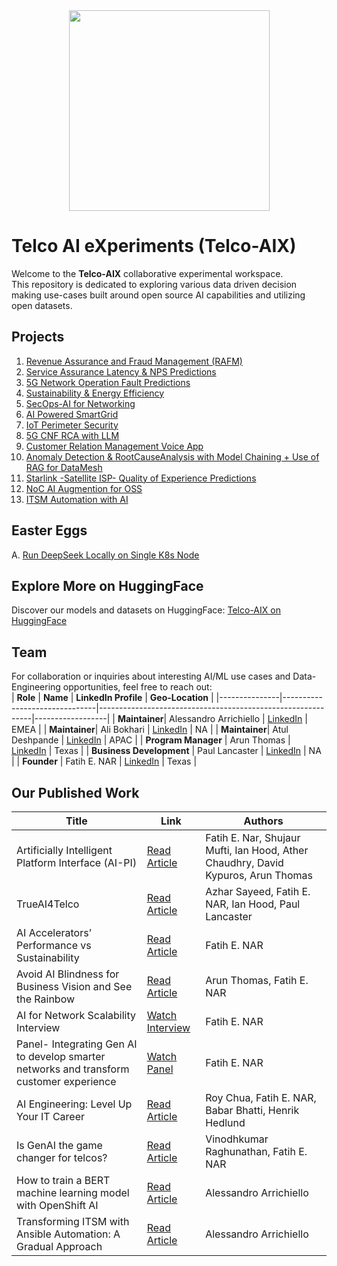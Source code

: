 <div align="center">
    <img src="https://raw.githubusercontent.com/tme-osx/Telco-AIX/main/images/logo3.png" width="321"/>
</div>

# Telco AI eXperiments (Telco-AIX)
Welcome to the **Telco-AIX** collaborative experimental workspace. <br>
This repository is dedicated to exploring various data driven decision making use-cases built around open source AI capabilities and utilizing open datasets.

## Projects
1. [Revenue Assurance and Fraud Management (RAFM)](https://github.com/tme-osx/Telco-AIX/tree/main/revenueassurance) 
2. [Service Assurance Latency & NPS Predictions](https://github.com/tme-osx/Telco-AIX/tree/main/serviceassurance) 
3. [5G Network Operation Fault Predictions](https://github.com/tme-osx/Telco-AIX/tree/main/5gnetops)
4. [Sustainability & Energy Efficiency](https://github.com/tme-osx/Telco-AIX/tree/main/sustainability)
5. [SecOps-AI for Networking](https://github.com/tme-osx/Telco-AIX/tree/main/secops)
6. [AI Powered SmartGrid](https://github.com/tme-osx/Telco-AIX/tree/main/smartgrid)
7. [IoT Perimeter Security](https://github.com/tme-osx/Telco-AIX/tree/main/iot-sec)
8. [5G CNF RCA with LLM](https://github.com/ansonmez/5g_llm_ilab_demo)
9. [Customer Relation Management Voice App](https://github.com/tme-osx/Telco-AIX/tree/main/crm) 
10. [Anomaly Detection & RootCauseAnalysis with Model Chaining + Use of RAG for DataMesh](https://github.com/tme-osx/Telco-AIX/tree/main/llm-rca)
11. [Starlink -Satellite ISP- Quality of Experience Predictions](https://github.com/tme-osx/Telco-AIX/tree/main/starlink)
12. [NoC AI Augmention for OSS](https://github.com/tme-osx/Telco-AIX/tree/main/5gprod)
13. [ITSM Automation with AI](https://github.com/tme-osx/Telco-AIX/tree/main/itsm-ai-automation)

## Easter Eggs
A. [Run DeepSeek Locally on Single K8s Node](https://github.com/tme-osx/Telco-AIX/tree/main/etc/deepseek)

## Explore More on HuggingFace
Discover our models and datasets on HuggingFace:
[Telco-AIX on HuggingFace](https://huggingface.co/collections/fenar/telco-aix-66737384ab5687fe3d9a4b94)

## Team
For collaboration or inquiries about interesting AI/ML use cases and Data-Engineering opportunities, feel free to reach out:<br>
| **Role**      | **Name**                      | **LinkedIn Profile**                                         | **Geo-Location** |
|---------------|-------------------------------|-------------------------------------------------------------|------------------|
| **Maintainer**| Alessandro Arrichiello        | [LinkedIn](https://www.linkedin.com/in/alessandroarrichiello/) | EMEA           |
| **Maintainer**| Ali Bokhari                   | [LinkedIn](https://www.linkedin.com/in/ali-bokhari/)         | NA               |
| **Maintainer**| Atul Deshpande                | [LinkedIn](https://www.linkedin.com/in/atulrdeshpande/)      | APAC             |
| **Program Manager**   | Arun Thomas                 | [LinkedIn](https://www.linkedin.com/in/arun-thomas-17a49359/)              | Texas            |
| **Business Development**   | Paul Lancaster                 | [LinkedIn](https://www.linkedin.com/in/paullancaster/)              | NA            |
| **Founder**   | Fatih E. NAR                  | [LinkedIn](https://www.linkedin.com/in/fenar/)              | Texas            |

## Our Published Work

| Title                                             | Link                                                                                               | Authors                                                       |
|---------------------------------------------------|---------------------------------------------------------------------------------------------------|---------------------------------------------------------------|
| Artificially Intelligent Platform Interface (AI-PI)| [Read Article](https://medium.com/open-5g-hypercore/episode-xxiv-artificially-intelligent-platform-interface-667f44dcecf1) | Fatih E. Nar, Shujaur Mufti, Ian Hood, Ather Chaudhry, David Kypuros, Arun Thomas |
| TrueAI4Telco                                      | [Read Article](https://medium.com/open-5g-hypercore/episode-xxiii-trueai4telco-3e372898ce06)     | Azhar Sayeed, Fatih E. NAR, Ian Hood, Paul Lancaster                         |
| AI Accelerators’ Performance vs Sustainability    | [Read Article](https://medium.com/open-5g-hypercore/episode-xxii-ai-accelerators-performance-vs-sustainability-256244f83b1b) | Fatih E. NAR                                                  |
| Avoid AI Blindness for Business Vision and See the Rainbow | [Read Article](https://medium.com/open-5g-hypercore/episode-xxi-avoid-ai-blindness-for-business-vision-and-see-the-rainbow-954eaa0dfa80) | Arun Thomas, Fatih E. NAR                                                  |
| AI for Network Scalability Interview              | [Watch Interview](https://www.youtube.com/watch?v=-gZ2xWLAw68)                                    | Fatih E. NAR                                                  |
| Panel- Integrating Gen AI to develop smarter networks and transform customer experience | [Watch Panel](https://vimeo.com/948208742)                                                       | Fatih E. NAR                                                  |
| AI Engineering: Level Up Your IT Career           | [Read Article](https://thenewstack.io/ai-engineering-level-up-your-it-career/)                    | Roy Chua, Fatih E. NAR, Babar Bhatti, Henrik Hedlund          |
| Is GenAI the game changer for telcos?             | [Read Article](https://www.fierce-network.com/sponsored/genai-game-changer-telcos)                | Vinodhkumar Raghunathan, Fatih E. NAR                          |
| How to train a BERT machine learning model with OpenShift AI    | [Read Article](https://developers.redhat.com/blog/2024/07/23/how-train-bert-machine-learning-model-openshift-ai)                |  Alessandro Arrichiello     |
| Transforming ITSM with Ansible Automation: A Gradual Approach    | [Read Article](https://developers.redhat.com/blog/2024/09/18/transforming-itsm-ansible-automation-gradual-approach)                |  Alessandro Arrichiello     |

